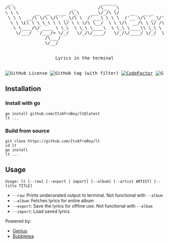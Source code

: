 <div align="center">
<pre>
 __                                 ______                             
/\ \                     __        /\__  _\                            
\ \ \      __  __  _ __ /\_\    ___\/_/\ \/    __   _ __    ___ ___    
 \ \ \  __/\ \/\ \/\`'__\/\ \  /'___\ \ \ \  /'__`\/\`'__\/' __` __`\  
  \ \ \L\ \ \ \_\ \ \ \/ \ \ \/\ \__/  \ \ \/\  __/\ \ \/ /\ \/\ \/\ \ 
   \ \____/\/`____ \ \_\  \ \_\ \____\  \ \_\ \____\\ \_\ \ \_\ \_\ \_\
    \/___/  `/___/> \/_/   \/_/\/____/   \/_/\/____/ \/_/  \/_/\/_/\/_/
               /\___/                                                  
               \/__/                                                   
<br>
Lyrics in the terminal
<br>
<img alt="GitHub License" src="https://img.shields.io/github/license/ItzAfroBoy/lt"> <img alt="GitHub tag (with filter)" src="https://img.shields.io/github/v/tag/ItzAfroBoy/lt?label=version"> <a href="https://www.codefactor.io/repository/github/itzafroboy/lt"><img src="https://www.codefactor.io/repository/github/itzafroboy/lt/badge" alt="CodeFactor" /></a> <img alt="GitHub code size in bytes" src="https://img.shields.io/github/languages/code-size/ItzAfroBoy/lt">
</pre>
</div>

## Installation

### Install with go

```shell
go install github.com/ItzAfroBoy/lt@latest
lt ...
```

### Build from source

```shell
git clone https://github.com/ItzAfroBoy/lt
cd lt
go install
lt ...
```

## Usage

`Usage: lt [--raw] [--export | import] [--album] [--artist ARTIST] [--title TITLE]`  

- `--raw`: Prints undecorated output to terminal. Not functional with `--album`  
- `--album`: Fetches lyrics for entire album  
- `--export`: Save the lyrics for offline use. Not functional with `--album`  
- `--import`: Load saved lyrics

Powered by:

- [Genius](https://genius.com)
- [Bubbletea](https://github.com/charmbracelet/bubbletea/)
